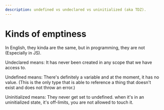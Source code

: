 ```yaml
---
description: undefined vs undeclared vs uninitialized (aka TDZ).
---
```


# Kinds of emptiness

In English, they kinda are the same, but in programming, they are not (Especially in JS).

Undeclared means: It has never been created in any scope that we have access to.

Undefined means: There's definitely a variable and at the moment, it has no value. (This is the only type that is able to reference a thing that doesn't exist and does not throw an error.)

Uninitialized means: They never get set to undefined. when it's in an uninitialized state, it's off-limits, you are not allowed to touch it.

